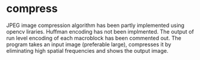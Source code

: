 compress
========
JPEG image compression algorithm has been partly implemented using opencv liraries.
Huffman encoding has not been implmented.
The output of run level encoding of each macroblock has been commented out.
The program takes an input image (preferable large), compresses it by eliminating high spatial frequencies and 
shows the output image.
